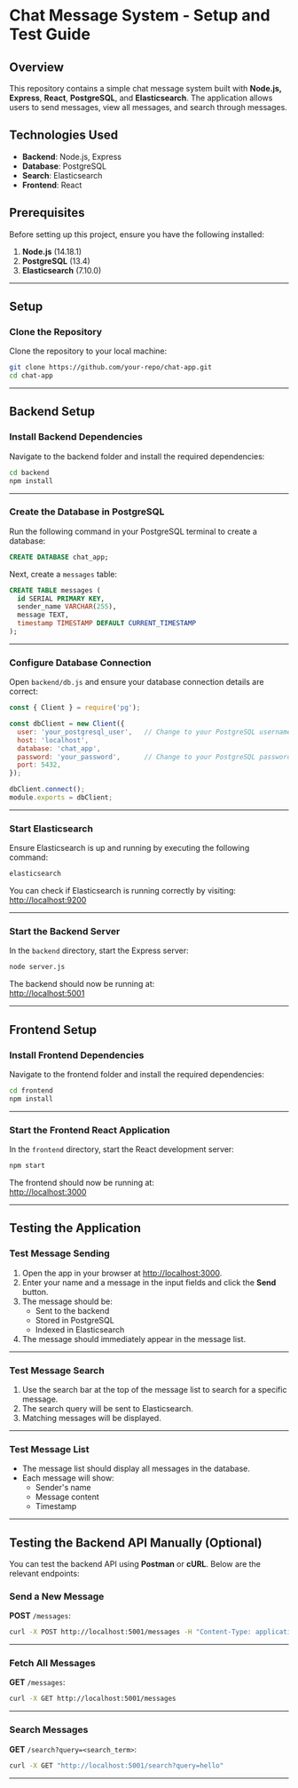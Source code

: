 # **Chat Message System - Setup and Test Guide**  

## **Overview**  

This repository contains a simple chat message system built with **Node.js, Express**, **React**, **PostgreSQL**, and **Elasticsearch**. The application allows users to send messages, view all messages, and search through messages.  

## **Technologies Used**  

- **Backend**: Node.js, Express  
- **Database**: PostgreSQL  
- **Search**: Elasticsearch  
- **Frontend**: React  

## **Prerequisites**  

Before setting up this project, ensure you have the following installed:  

1. **Node.js** (14.18.1)  
2. **PostgreSQL** (13.4)  
3. **Elasticsearch** (7.10.0)  

---

## **Setup**  

### **Clone the Repository**  

Clone the repository to your local machine:  

```bash
git clone https://github.com/your-repo/chat-app.git
cd chat-app
```

---

## **Backend Setup**  

### **Install Backend Dependencies**  

Navigate to the backend folder and install the required dependencies:  

```bash
cd backend
npm install
```

---

### **Create the Database in PostgreSQL**  

Run the following command in your PostgreSQL terminal to create a database:  

```sql
CREATE DATABASE chat_app;
```

Next, create a `messages` table:  

```sql
CREATE TABLE messages (
  id SERIAL PRIMARY KEY,
  sender_name VARCHAR(255),
  message TEXT,
  timestamp TIMESTAMP DEFAULT CURRENT_TIMESTAMP
);
```

---

### **Configure Database Connection**  

Open `backend/db.js` and ensure your database connection details are correct:  

```javascript
const { Client } = require('pg');

const dbClient = new Client({
  user: 'your_postgresql_user',   // Change to your PostgreSQL username
  host: 'localhost',
  database: 'chat_app',
  password: 'your_password',      // Change to your PostgreSQL password
  port: 5432,
});

dbClient.connect();
module.exports = dbClient;
```

---

### **Start Elasticsearch**  

Ensure Elasticsearch is up and running by executing the following command:  

```bash
elasticsearch
```

You can check if Elasticsearch is running correctly by visiting:  
[http://localhost:9200](http://localhost:9200)  

---

### **Start the Backend Server**  

In the `backend` directory, start the Express server:  

```bash
node server.js
```

The backend should now be running at:  
[http://localhost:5001](http://localhost:5001)  

---

## **Frontend Setup**  

### **Install Frontend Dependencies**  

Navigate to the frontend folder and install the required dependencies:  

```bash
cd frontend
npm install
```

---

### **Start the Frontend React Application**  

In the `frontend` directory, start the React development server:  

```bash
npm start
```

The frontend should now be running at:  
[http://localhost:3000](http://localhost:3000)  

---

## **Testing the Application**  

### **Test Message Sending**  

1. Open the app in your browser at [http://localhost:3000](http://localhost:3000).  
2. Enter your name and a message in the input fields and click the **Send** button.  
3. The message should be:  
   - Sent to the backend  
   - Stored in PostgreSQL  
   - Indexed in Elasticsearch  
4. The message should immediately appear in the message list.  

---

### **Test Message Search**  

1. Use the search bar at the top of the message list to search for a specific message.  
2. The search query will be sent to Elasticsearch.  
3. Matching messages will be displayed.  

---

### **Test Message List**  

- The message list should display all messages in the database.  
- Each message will show:  
  - Sender's name  
  - Message content  
  - Timestamp  

---

## **Testing the Backend API Manually (Optional)**  

You can test the backend API using **Postman** or **cURL**. Below are the relevant endpoints:  

### **Send a New Message**  

**POST** `/messages`:  

```bash
curl -X POST http://localhost:5001/messages -H "Content-Type: application/json" -d '{"sender_name": "John", "message": "Hello World!"}'
```

---

### **Fetch All Messages**  

**GET** `/messages`:  

```bash
curl -X GET http://localhost:5001/messages
```

---

### **Search Messages**  

**GET** `/search?query=<search_term>`:  

```bash
curl -X GET "http://localhost:5001/search?query=hello"
```

---

